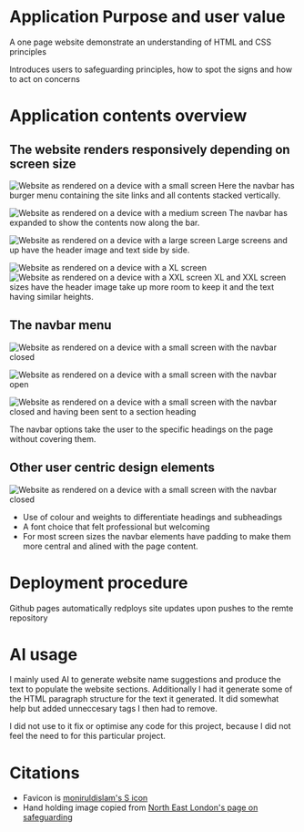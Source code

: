 # Application Purpose and user value
A one page website demonstrate an understanding of HTML and CSS principles

Introduces users to safeguarding principles, how to spot the signs and how to act on concerns

# Application contents overview

## The website renders responsively depending on screen size

![Website as rendered on a device with a small screen](assets/images/readme/small-device.png "Small device size")
Here the navbar has burger menu containing the site links and all contents stacked vertically.

![Website as rendered on a device with a medium screen](assets/images/readme/medium-device.png "Medium device size has navbar ")
The navbar has expanded to show the contents now along the bar.

![Website as rendered on a device with a large screen](assets/images/readme/large-device.png "Large device size")
Large screens and up have the header image and text side by side.

![Website as rendered on a device with a XL screen](assets/images/readme/xl-device.png "XL device size")
![Website as rendered on a device with a XXL screen](assets/images/readme/xxl-device.png "XXL device device size")
XL and XXL screen sizes have the header image take up more room to keep it and the text having similar heights.

## The navbar menu
![Website as rendered on a device with a small screen with the navbar closed](assets/images/readme/small-device.png "Small device size navbar closed")

![Website as rendered on a device with a small screen with the navbar open](assets/images/readme/small-device-open.png "Small device size with navbar open")

![Website as rendered on a device with a small screen with the navbar closed and having been sent to a section heading](assets/images/readme/small-device-navbar-outcome.png "Small device size with navbar closed after using one of the navigation links")

The navbar options take the user to the specific headings on the page without covering them.

## Other user centric design elements

![Website as rendered on a device with a small screen with the navbar closed](assets/images/readme/small-device-navbar-outcome.png "Small device size navbar closed")

- Use of colour and weights to differentiate headings and subheadings
- A font choice that felt professional but welcoming
- For most screen sizes the navbar elements have padding to make them more central and alined with the page content.

# Deployment procedure
Github pages automatically redploys site updates upon pushes to the remte repository

# AI usage
I mainly used AI to generate website name suggestions and produce the text to populate the website sections. Additionally I had it generate some of the HTML paragraph structure for the text it generated. It did somewhat help but added unneccesary tags I then had to remove.

I did not use to it fix or optimise any code for this project, because I did not feel the need to for this particular project.

# Citations
- Favicon is [moniruldislam's S icon](https://www.freepik.com/icon/letter-s_9083014#fromView=resource_detail&position=7)
- Hand holding image copied from [North East London's page on safeguarding](https://northeastlondon.icb.nhs.uk/about-us/about-nhs-north-east-london/our-statutory-duties/safeguarding/what-is-safeguarding/)
